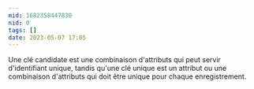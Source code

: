 ```yaml
---
mid: 1682358447830
nid: 0
tags: []
date: 2023-05-07 17:05
---
```


Une clé candidate est une combinaison d'attributs qui peut servir d'identifiant unique, tandis qu'une clé unique est un attribut ou une combinaison d'attributs qui doit être unique pour chaque enregistrement.
